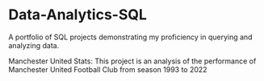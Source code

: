 # Data-Analytics-SQL
A portfolio of SQL projects demonstrating my proficiency in querying and analyzing data.

Manchester United Stats: This project is an analysis of the performance of Manchester United Football Club from season 1993 to 2022
